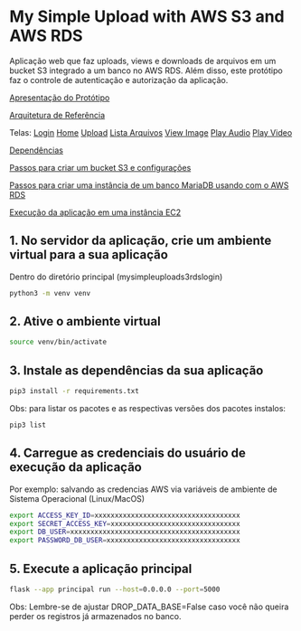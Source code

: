 # My Simple Upload with AWS S3 and AWS RDS

Aplicação web que faz uploads, views e downloads de arquivos em um bucket S3 integrado a um banco no AWS RDS. Além disso, este protótipo faz o controle de autenticação e autorização da aplicação. 

[Apresentação do Protótipo](https://github.com/armandossrecife/mysimpleuploads3rdslogin/blob/main/docs/Topicos%20Engenharia%20de%20Software%20-%20App%20Web%20com%20S3%20e%20RDS.pdf)

[Arquitetura de Referência](https://github.com/armandossrecife/mysimpleuploads3rdslogin/blob/main/docs/arquitetura.png)

Telas: [Login](https://github.com/armandossrecife/mysimpleuploads3rdslogin/blob/main/docs/login.png) 
[Home](https://github.com/armandossrecife/mysimpleuploads3rdslogin/blob/main/docs/home.png) 
[Upload](https://github.com/armandossrecife/mysimpleuploads3rdslogin/blob/main/docs/uploads.png) 
[Lista Arquivos](https://github.com/armandossrecife/mysimpleuploads3rdslogin/blob/main/docs/lista_arquivos.png) 
[View Image](https://github.com/armandossrecife/mysimpleuploads3rdslogin/blob/main/docs/view_image.png) 
[Play Audio](https://github.com/armandossrecife/mysimpleuploads3rdslogin/blob/main/docs/play_audio.png) 
[Play Video](https://github.com/armandossrecife/mysimpleuploads3rdslogin/blob/main/docs/play_video.png)

[Dependências](https://github.com/armandossrecife/mysimpleuploads3rdslogin/blob/main/docs/dependencias.md)

[Passos para criar um bucket S3 e configurações](https://github.com/armandossrecife/mysimpleuploads3rdslogin/blob/main/docs/passos_s3.md)

[Passos para criar uma instância de um banco MariaDB usando com o AWS RDS](https://github.com/armandossrecife/mysimpleuploads3rdslogin/blob/main/docs/passos_rds.md)

[Execução da aplicação em uma instância EC2](https://github.com/armandossrecife/mysimpleuploads3rdslogin/blob/main/docs/passos_ec2.md)

## 1. No servidor da aplicação, crie um ambiente virtual para a sua aplicação

Dentro do diretório principal (mysimpleuploads3rdslogin)

```bash
python3 -m venv venv
```

## 2. Ative o ambiente virtual

```bash
source venv/bin/activate
```

## 3. Instale as dependências da sua aplicação

```bash
pip3 install -r requirements.txt
```

Obs: para listar os pacotes e as respectivas versões dos pacotes instalos:
```bash
pip3 list
```

## 4. Carregue as credenciais do usuário de execução da aplicação

Por exemplo: salvando as credencias AWS via variáveis de ambiente de Sistema Operacional (Linux/MacOS)

```bash
export ACCESS_KEY_ID=xxxxxxxxxxxxxxxxxxxxxxxxxxxxxxxxxxxx
export SECRET_ACCESS_KEY=xxxxxxxxxxxxxxxxxxxxxxxxxxxxxxxx
export DB_USER=xxxxxxxxxxxxxxxxxxxxxxxxxxxxxxxxxxxxxxxxxx
export PASSWORD_DB_USER=xxxxxxxxxxxxxxxxxxxxxxxxxxxxxxxxx
```

## 5. Execute a aplicação principal
```bash
flask --app principal run --host=0.0.0.0 --port=5000
```

Obs: Lembre-se de ajustar DROP_DATA_BASE=False caso você não queira perder os registros já armazenados no banco.
